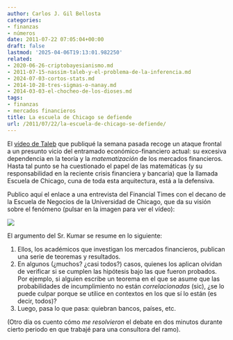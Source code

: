 ```yaml
---
author: Carlos J. Gil Bellosta
categories:
- finanzas
- números
date: 2011-07-22 07:05:04+00:00
draft: false
lastmod: '2025-04-06T19:13:01.982250'
related:
- 2020-06-26-criptobayesianismo.md
- 2011-07-15-nassim-taleb-y-el-problema-de-la-inferencia.md
- 2024-07-03-cortos-stats.md
- 2014-10-28-tres-sigmas-o-nanay.md
- 2014-03-03-el-chocheo-de-los-dioses.md
tags:
- finanzas
- mercados financieros
title: La escuela de Chicago se defiende
url: /2011/07/22/la-escuela-de-chicago-se-defiende/
---
```


El [vídeo de Taleb](http://www.datanalytics.com/2011/07/15/nassim-taleb-y-el-problema-de-la-inferencia/) que publiqué la semana pasada recoge un ataque frontal a un presunto vicio del entramado económico-financiero actual: su excesiva dependencia en la teoría y la _matematización_ de los mercados financieros. Hasta tal punto se ha cuestionado el papel de las matemáticas (y su responsabilidad en la reciente crisis financiera y bancaria) que la llamada Escuela de Chicago, cuna de toda esta arquitectura, está a la defensiva.

Publico aquí el enlace a una entrevista del Financial Times con el decano de la Escuela de Negocios de la Universidad de Chicago, que da su visión sobre el fenómeno (pulsar en la imagen para ver el vídeo):


[![](/wp-uploads/2011/07/decano_escuela_de_chicago.jpg)
](http://video.ft.com/v/1044030606001/Chicago-School-defends-its-research)


El argumento del Sr. Kumar se resume en lo siguiente:



1. Ellos, los académicos que investigan los mercados financieros, publican una serie de teoremas y resultados.
2. En algunos (¿muchos? ¿casi todos?) casos, quienes los aplican olvidan de verificar si se cumplen las hipótesis bajo las que fueron probados. Por ejemplo, si alguien escribe un teorema en el que se asume que las probabilidades de incumplimiento no están _correlacionadas_ (sic), ¿se lo puede culpar porque se utilice en contextos en los que sí lo están (es decir, todos)?
3. Luego, pasa lo que pasa: quiebran bancos, países, etc.


(Otro día os cuento cómo _me resolvieron_ el debate en dos minutos durante cierto periodo en que trabajé para una consultora del ramo).